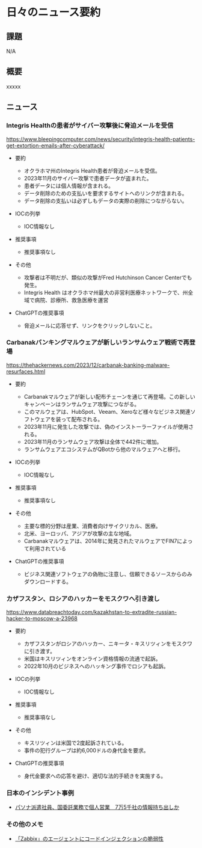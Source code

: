 # 日々のニュース要約

## 課題

N/A

## 概要

xxxxx

## ニュース

### Integris Healthの患者がサイバー攻撃後に脅迫メールを受信
https://www.bleepingcomputer.com/news/security/integris-health-patients-get-extortion-emails-after-cyberattack/

- 要約
    - オクラホマ州のIntegris Health患者が脅迫メールを受信。
    - 2023年11月のサイバー攻撃で患者データが盗まれた。
    - 患者データには個人情報が含まれる。
    - データ削除のための支払いを要求するサイトへのリンクが含まれる。
    - データ削除の支払いは必ずしもデータの実際の削除につながらない。

- IOCの列挙
    - IOC情報なし

- 推奨事項
    - 推奨事項なし

- その他
    - 攻撃者は不明だが、類似の攻撃がFred Hutchinson Cancer Centerでも発生。
    - Integris Health はオクラホマ州最大の非営利医療ネットワークで、州全域で病院、診療所、救急医療を運営

- ChatGPTの推奨事項
    - 脅迫メールに応答せず、リンクをクリックしないこと。

### Carbanakバンキングマルウェアが新しいランサムウェア戦術で再登場
https://thehackernews.com/2023/12/carbanak-banking-malware-resurfaces.html

- 要約
    - Carbanakマルウェアが新しい配布チェーンを通じて再登場。この新しいキャンペーンはランサムウェア攻撃につながる。
    - このマルウェアは、HubSpot、Veeam、Xeroなど様々なビジネス関連ソフトウェアを装って配布される。
    - 2023年11月に発生した攻撃では、偽のインストーラーファイルが使用される。
    - 2023年11月のランサムウェア攻撃は全体で442件に増加。
    - ランサムウェアエコシステムがQBotから他のマルウェアへと移行。

- IOCの列挙
    - IOC情報なし

- 推奨事項
    - 推奨事項なし

- その他
    - 主要な標的分野は産業、消費者向けサイクリカル、医療。
    - 北米、ヨーロッパ、アジアが攻撃の主な地域。
    - Carbanakマルウェアは、2014年に発見されたマルウェアでFIN7によって利用されている

- ChatGPTの推奨事項
    - ビジネス関連ソフトウェアの偽物に注意し、信頼できるソースからのみダウンロードする。

### カザフスタン、ロシアのハッカーをモスクワへ引き渡し
https://www.databreachtoday.com/kazakhstan-to-extradite-russian-hacker-to-moscow-a-23968

- 要約
    - カザフスタンがロシアのハッカー、ニキータ・キスリツィンをモスクワに引き渡す。
    - 米国はキスリツィンをオンライン資格情報の流通で起訴。
    - 2022年10月のビジネスへのハッキング事件でロシアも起訴。

- IOCの列挙
    - IOC情報なし

- 推奨事項
    - 推奨事項なし

- その他
    - キスリツィンは米国で2度起訴されている。
    - 事件の犯行グループは約6,000ドルの身代金を要求。

- ChatGPTの推奨事項
    - 身代金要求への応答を避け、適切な法的手続きを実施する。

### 日本のインシデント事例
- [パソナ派遣社員、国委託業務で個人営業　7万5千社の情報持ち出しか](https://news.livedoor.com/article/detail/25597955/)

### その他のメモ
- [「Zabbix」のエージェントにコードインジェクションの脆弱性](https://www.security-next.com/152285)